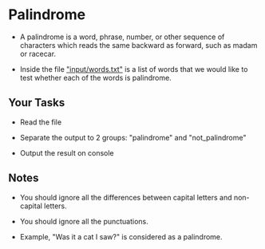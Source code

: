 # Palindrome
- A palindrome is a word, phrase, number, or other sequence of characters which reads the same backward as forward, such as madam or racecar.

- Inside the file ["input/words.txt"](input/words.txt) is a list of words that we would like to test whether each of the words is palindrome.

## Your Tasks
- Read the file

- Separate the output to 2 groups: "palindrome" and "not_palindrome"

- Output the result on console

## Notes
- You should ignore all the differences between capital letters and non-capital letters.

- You should ignore all the punctuations.

- Example, "Was it a cat I saw?" is considered as a palindrome.
